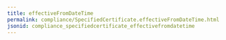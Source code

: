 ```yaml
---
title: effectiveFromDateTime
permalink: compliance/SpecifiedCertificate.effectiveFromDateTime.html
jsonid: compliance_specifiedcertificate_effectivefromdatetime
---
```

